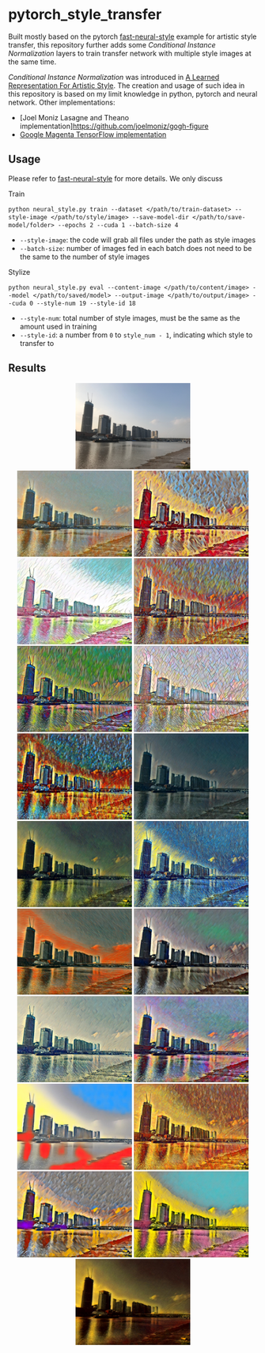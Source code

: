 # pytorch_style_transfer

Built mostly based on the pytorch [fast-neural-style](https://github.com/pytorch/examples/tree/master/fast_neural_style) example for artistic style transfer, this repository further adds some *Conditional Instance Normalization* layers to train transfer network with multiple style images at the same time. 

*Conditional Instance Normalization* was introduced in [A Learned Representation For Artistic Style](https://arxiv.org/abs/1610.07629). The creation and usage of such idea in this repository is based on my limit knowledge in python, pytorch and neural network. Other implementations:
* [Joel Moniz Lasagne and Theano implementation]https://github.com/joelmoniz/gogh-figure
* [Google Magenta TensorFlow implementation](https://github.com/tensorflow/magenta/tree/master/magenta/models/image_stylization)

## Usage

Please refer to [fast-neural-style](https://github.com/pytorch/examples/tree/master/fast_neural_style) for more details. We only discuss 

Train
```
python neural_style.py train --dataset </path/to/train-dataset> --style-image </path/to/style/image> --save-model-dir </path/to/save-model/folder> --epochs 2 --cuda 1 --batch-size 4
```
* `--style-image`: the code will grab all files under the path as style images
* `--batch-size`: number of images fed in each batch does not need to be the same to the number of style images

Stylize 
```
python neural_style.py eval --content-image </path/to/content/image> --model </path/to/saved/model> --output-image </path/to/output/image> --cuda 0 --style-num 19 --style-id 18
```
* `--style-num`: total number of style images, must be the same as the amount used in training
* `--style-id`: a number from `0` to `style_num - 1`, indicating which style to transfer to

## Results


<div align='center'>
  <img src='images/content_images/river.jpg' height="174px">		
</div>

<div align='center'>
  <img src='images/output_images/river_style0.jpg' height="174px">
  <img src='images/output_images/river_style1.jpg' height="174px">
  <img src='images/output_images/river_style2.jpg' height="174px">
  <img src='images/output_images/river_style3.jpg' height="174px">
  <img src='images/output_images/river_style4.jpg' height="174px">
  <img src='images/output_images/river_style5.jpg' height="174px">
  <img src='images/output_images/river_style6.jpg' height="174px">
  <img src='images/output_images/river_style7.jpg' height="174px">
  <img src='images/output_images/river_style8.jpg' height="174px">
  <img src='images/output_images/river_style9.jpg' height="174px">
  <img src='images/output_images/river_style10.jpg' height="174px">
  <img src='images/output_images/river_style11.jpg' height="174px">
  <img src='images/output_images/river_style12.jpg' height="174px">
  <img src='images/output_images/river_style13.jpg' height="174px">
  <img src='images/output_images/river_style14.jpg' height="174px">
  <img src='images/output_images/river_style15.jpg' height="174px">
  <img src='images/output_images/river_style16.jpg' height="174px">
  <img src='images/output_images/river_style17.jpg' height="174px">
  <img src='images/output_images/river_style18.jpg' height="174px">
</div>
